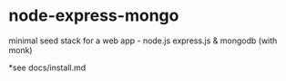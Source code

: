 # node-express-mongo

minimal seed stack for a web app - node.js express.js &amp; mongodb (with monk)

*see docs/install.md
